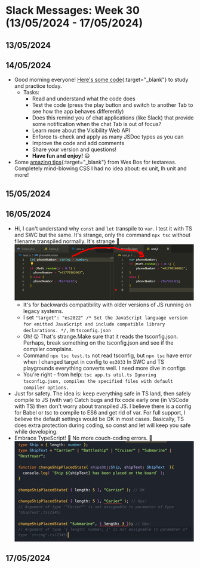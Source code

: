 # Slack Messages: Week 30 (13/05/2024 - 17/05/2024)

## 13/05/2024

## 14/05/2024

- Good morning everyone! [Here's some code](https://intechgration.slack.com/files/U02RU6B1TGW/F073B1PUWMA/visibility.badger.html.zip){:target="_blank"} to study and practice today.
  - Tasks:
    - Read and understand what the code does
    - Test the code (press the play button and switch to another Tab to see how the app behaves differently)
    - Does this remind you of chat applications (like Slack) that provide some notification when the chat Tab is out of focus?
    - Learn more about the Visibility Web API
    - Enforce ts-check and apply as many JSDoc types as you can
    - Improve the code and add comments
    - Share your version and questions!
    - **Have fun and enjoy!** :smiley:
- Some [amazing tips](https://twitter.com/wesbos/status/1790072655913050579){:target="_blank"} from Wes Bos for textareas. Completely mind-blowing CSS I had no idea about: ex unit, lh unit and more!

## 15/05/2024

## 16/05/2024

- Hi, I can't understand why `const` and `let` transpile to `var`. I test it with TS and SWC but the same. It's strange, only the command `npx tsc` without filename transpiled normally. It's strange :face_with_diagonal_mouth:
![](./assets/week30/ts-question.png)
  - It's for backwards compatibility with older versions of JS running on legacy systems.
  - I set `"target": "es2022" /* Set the JavaScript language version for emitted JavaScript and include compatible library declarations. */,`  in `tsconfig.json`
  - Oh! :open_mouth: That's strange.Make sure that it reads the tsconfig.json. Perhaps, break something on the tsconfig.json and see if the compiler complains.
  - Command `npx tsc test.ts` not read tsconfig, but `npx tsc` have error when I changed target in config to `es3033`  In SWC and TS playgrounds everything converts well. I need more dive in configs
  - You're right - from help:   `tsc app.ts util.ts Ignoring tsconfig.json, compiles the specified files with default compiler options.`
- Just for safety. The idea is: keep everything safe in TS land, then safely compile to JS (with var) Catch bugs and fix code early one (in VSCode with TS) then don't worry about transpiled JS. I believe there is a config for Babel or tsc to compile to ES6 and get rid of var. For full support, I believe the default settings would be OK in most cases. Basically, TS does extra protection during coding, so const and let will keep you safe while developing.
- Embrace TypeScript! :safety_vest: No more couch-coding errors. :ring_buoy:
![](./assets/week30/TypeScript.to.the.Rescue.jpg)

## 17/05/2024